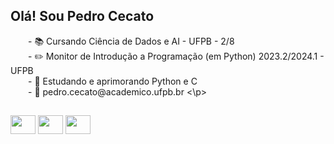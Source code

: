 ## Olá! Sou Pedro Cecato
<p>
  &emsp;&emsp;- 📚 Cursando Ciência de Dados e AI - UFPB - 2/8
  <br>
  &emsp;&emsp;- ✏️ Monitor de Introdução a Programação (em Python) 2023.2/2024.1 - UFPB
  <br>
  &emsp;&emsp;- 🧠 Estudando e aprimorando Python e C
  <br>
  &emsp;&emsp;- 📩 pedro.cecato@academico.ufpb.br
<\p>
<br>

##
<div>
  <img align='center' height='30' width='40' src="https://cdn.jsdelivr.net/gh/devicons/devicon@latest/icons/python/python-original.svg" />
  <img align='center' height='30' width='40' src="https://cdn.jsdelivr.net/gh/devicons/devicon@latest/icons/c/c-plain.svg" />
  <img align='center' height='30' width='40' src="https://cdn.jsdelivr.net/gh/devicons/devicon@latest/icons/jupyter/jupyter-original.svg" />
<div>
